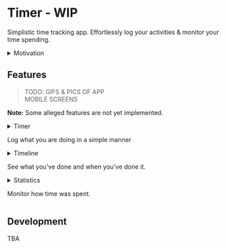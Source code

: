 # Timer - WIP

Simplistic time tracking app.
Effortlessly log your activities & monitor your time spending.

<details>
<summary>Motivation</summary>

Again and again i have heard or read that keeping track of how you spend time has got many benefits [1].

On every occasion i've failed to build the habit.

The main issue i've found is the time logging takes.

So I thought, wouldn't it be easy to build an app where i can log events on just the click of a button?

And while at it, why not try a few of those technologies that were buried in the backlog of things to learn [2].

> [1] You can read on the benefits of time tracking on this [article](https://alifeofproductivity.com/how-to-track-your-time/) or this [experiment](https://zapier.com/blog/time-tracking-tutorial/)

> [2] Things I've used for this project: Next.Js, mobile-first, WPA, typescript
> Plus practiced some soft skills like writing (documentation), reading (articles, documentation, code) and getting feedback from others.

</details>

## Features

> TODO: GIFS & PICS OF APP \
> MOBILE SCREENS

**Note:** Some alleged features are not yet implemented.

<details>
<summary>
Timer

Log what you are doing in a simple manner

</summary>

> Select an event with a click of a button to start the timer.
>
> There are predetermined events to make it easier to track your time.
> But can be edited to add specificity.

</details>
<details>
<summary>
Timeline

See what you've done and when you've done it.

</summary>

> Chronological arrangement of past events.
>
> Search a date to see what you've done on that day or an event to see when you've done it.

</details>
<details>
<summary>
Statistics

Monitor how time was spent.

</summary>

> Shows various graphs, including the _total_ / _percentage of_ time spent and average time spent per event type / event.
>
> Can be filtered by time period.

</details>

## Development

TBA
